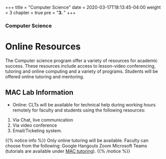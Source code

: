 +++
title = "Computer Science"
date = 2020-03-17T18:13:45-04:00
weight = 3
chapter = true
pre = "<b>3. </b>"
+++

### Computer Science 

# Online Resources 

The Computer science program offer a variety of resources for academic success. These resources include access to lesson-video conferencing, tutoring and online computing and a variety of programs. Students will be offered online tutoring and mentoring.

## MAC Lab Information

- Online: CLTs will be available for technical help during working hours remotely for faculty and students using the following resources: 

1. Via Chat, live communication 
2. Via video conference 
3. Email/Ticketing system.

{{% notice info %}}
Only online tutoring will be available. Faculty can choose from the following: Google Hangouts Zoom Microsoft Teams (tutorials are available under [MAC tutoring](computer-science/tutoring/)). 
{{% /notice %}}


